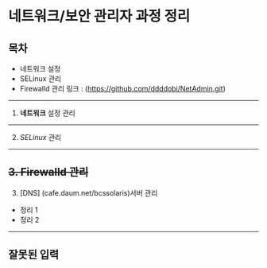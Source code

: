 # 네트워크/보안 관리자 과정 정리

## 목차
* 네트워크 설정 
*  SELinux 관리
* Firewalld 관리
링크 : (https://github.com/ddddobi/NetAdmin.git)
------
1. **네트워크** 설정 관리
------
2. *SELinux* 관리
------
~~3. Firewalld 관리~~
------
3. [DNS] (cafe.daum.net/bcssolaris)서버 관리
- 정리 1
- 정리 2
--------
잘못된 입력
--------
